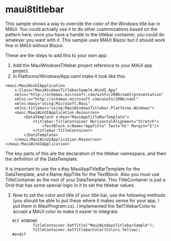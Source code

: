 # maui8titlebar

This sample shows a way to override the color of the Windows title bar in MAUI. You could actually use it to do other customizations based on the pattern here, once you have a handle to the titlebar container, you could do whatever you want with it. This sample uses MAUI Blazor but it should work fine in MAUI without Blazor.

These are the steps to add this to your own app:

1. Add the MauiWindowsTitlebar project reference to your MAUI app project.
2. In Platforms/Windows/App.xaml make it look like this:

```
<maui:MauiWinUIApplication
    x:Class="MauiWindowsTitlebarSample.WinUI.App"
    xmlns="http://schemas.microsoft.com/winfx/2006/xaml/presentation"
    xmlns:x="http://schemas.microsoft.com/winfx/2006/xaml"
    xmlns:maui="using:Microsoft.Maui"
    xmlns:titlebar="using:MauiWindowsTitlebar.Platforms.Windows">
    <maui:MauiWinUIApplication.Resources>
        <DataTemplate x:Key="MauiAppTitleBarTemplate">
            <titlebar:TitleContainer HorizontalAlignment="Stretch">
                <TextBlock x:Name="AppTitle" Text="Hi" Margin="5"/>
            </titlebar:TitleContainer>
        </DataTemplate>
    </maui:MauiWinUIApplication.Resources>
</maui:MauiWinUIApplication>
```
The key parts of this are the declaration of the titlebar namespace, and then the definition of the DataTemplate.

It is important to use the x:Key MauiAppTitleBarTemplate for the DataTemplate, and x:Name AppTitle for the TextBlock. Also you must use TitleContainer as the root of your DataTemplate. This TitleContainer is just a Grid that has some special logic in it to set the titlebar values.

3. Now to set the color and title of your title bar, use the following methods (you should be able to put these where it makes sense for your app, I put them in MauiProgram.cs). I implemented the SetTitlebarColor to accept a MAUI color to make it easier to integrate.

```
   #if WINDOWS
            TitleContainer.SetTitle("MauiWindowsTitlebarSample");
            TitleContainer.SetTitlebarColor(Colors.Yellow);
   #endif
```
